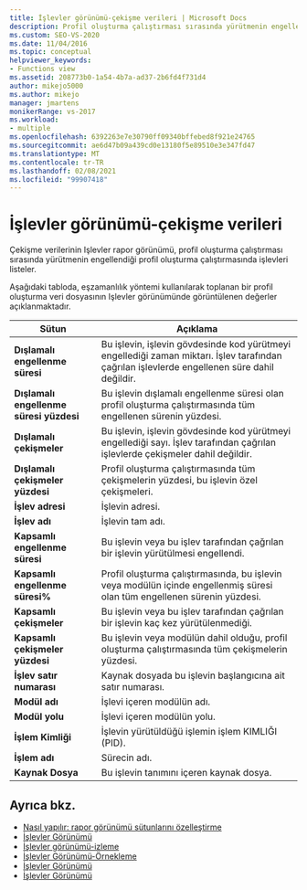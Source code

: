 ```yaml
---
title: İşlevler görünümü-çekişme verileri | Microsoft Docs
description: Profil oluşturma çalıştırması sırasında yürütmenin engellendiği profil oluşturma çalıştırmasında işlevleri listeleyen, çakışma verilerinin Işlevler rapor görünümü hakkındaki ayrıntıları alın.
ms.custom: SEO-VS-2020
ms.date: 11/04/2016
ms.topic: conceptual
helpviewer_keywords:
- Functions view
ms.assetid: 208773b0-1a54-4b7a-ad37-2b6fd4f731d4
author: mikejo5000
ms.author: mikejo
manager: jmartens
monikerRange: vs-2017
ms.workload:
- multiple
ms.openlocfilehash: 6392263e7e30790ff09340bffebed8f921e24765
ms.sourcegitcommit: ae6d47b09a439cd0e13180f5e89510e3e347fd47
ms.translationtype: MT
ms.contentlocale: tr-TR
ms.lasthandoff: 02/08/2021
ms.locfileid: "99907418"
---
```

# <a name="functions-view---contention-data"></a>İşlevler görünümü-çekişme verileri
Çekişme verilerinin Işlevler rapor görünümü, profil oluşturma çalıştırması sırasında yürütmenin engellendiği profil oluşturma çalıştırmasında işlevleri listeler.

 Aşağıdaki tabloda, eşzamanlılık yöntemi kullanılarak toplanan bir profil oluşturma veri dosyasının Işlevler görünümünde görüntülenen değerler açıklanmaktadır.

|Sütun|Açıklama|
|------------|-----------------|
|**Dışlamalı engellenme süresi**|Bu işlevin, işlevin gövdesinde kod yürütmeyi engellediği zaman miktarı. İşlev tarafından çağrılan işlevlerde engellenen süre dahil değildir.|
|**Dışlamalı engellenme süresi yüzdesi**|Bu işlevin dışlamalı engellenme süresi olan profil oluşturma çalıştırmasında tüm engellenen sürenin yüzdesi.|
|**Dışlamalı çekişmeler**|Bu işlevin, işlevin gövdesinde kod yürütmeyi engellediği sayı. İşlev tarafından çağrılan işlevlerde çekişmeler dahil değildir.|
|**Dışlamalı çekişmeler yüzdesi**|Profil oluşturma çalıştırmasında tüm çekişmelerin yüzdesi, bu işlevin özel çekişmeleri.|
|**İşlev adresi**|İşlevin adresi.|
|**İşlev adı**|İşlevin tam adı.|
|**Kapsamlı engellenme süresi**|Bu işlevin veya bu işlev tarafından çağrılan bir işlevin yürütülmesi engellendi.|
|**Kapsamlı engellenme süresi%**|Profil oluşturma çalıştırmasında, bu işlevin veya modülün içinde engellenmiş süresi olan tüm engellenen sürenin yüzdesi.|
|**Kapsamlı çekişmeler**|Bu işlevin veya bu işlev tarafından çağrılan bir işlevin kaç kez yürütülenmediği.|
|**Kapsamlı çekişmeler yüzdesi**|Bu işlevin veya modülün dahil olduğu, profil oluşturma çalıştırmasında tüm çekişmelerin yüzdesi.|
|**İşlev satır numarası**|Kaynak dosyada bu işlevin başlangıcına ait satır numarası.|
|**Modül adı**|İşlevi içeren modülün adı.|
|**Modül yolu**|İşlevi içeren modülün yolu.|
|**İşlem Kimliği**|İşlevin yürütüldüğü işlemin işlem KIMLIĞI (PID).|
|**İşlem adı**|Sürecin adı.|
|**Kaynak Dosya**|Bu işlevin tanımını içeren kaynak dosya.|

## <a name="see-also"></a>Ayrıca bkz.
- [Nasıl yapılır: rapor görünümü sütunlarını özelleştirme](../profiling/how-to-customize-report-view-columns.md)
- [İşlevler Görünümü](../profiling/functions-view.md)
- [İşlevler görünümü-izleme](../profiling/functions-view-dotnet-memory-instrumentation-data.md)
- [İşlevler Görünümü-Örnekleme](../profiling/functions-view-dotnet-memory-sampling-data.md)
- [İşlevler Görünümü](../profiling/functions-view-instrumentation-data.md)
- [İşlevler Görünümü](../profiling/functions-view-sampling-data.md)
